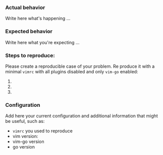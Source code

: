 ### Actual behavior

Write here what's happening ...

### Expected behavior

Write here what you're expecting ...

### Steps to reproduce:

Please create a reproducible case of your problem. Re produce it 
with a minimal `vimrc` with all plugins disabled and only `vim-go`
enabled:

1.
2.
3.

### Configuration

Add here your current configuration and additional information that might be
useful, such as:

* `vimrc` you used to reproduce
* vim version:
* vim-go version
* go version

